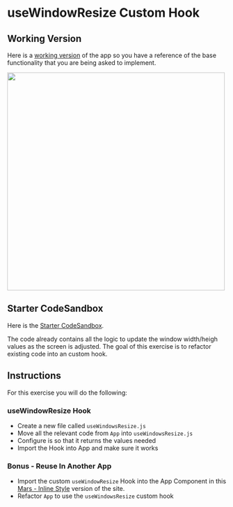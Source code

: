 # useWindowResize Custom Hook

## Working Version
Here is a [working version](https://8pkrz.csb.app/) of the app so you have a reference of the base functionality that you are being asked to implement. 


<img src="https://i.imgur.com/0BG7mYC.png" width=500/>

## Starter CodeSandbox
Here is the [Starter CodeSandbox](https://codesandbox.io/s/custom-hooks-usewindowsize-starter-681s0?file=/src/App.js). 

The code already contains all the logic to update the window width/heigh values as the screen is adjusted.  The goal of this exercise is to refactor existing  code into an custom hook.  

## Instructions
For this exercise you will do the following:

### useWindowResize Hook
- Create a new file called `useWindowsResize.js`
- Move all the relevant code from `App` into `useWindowsResize.js` 
- Configure is so that it returns the values needed 
- Import the Hook into App and make sure it works

<!-- [Full useWindowResize Solution Code](https://codesandbox.io/s/custom-hooks-usewindowsize-solution-8pkrz?file=/src/useWindowSize.js) -->

### Bonus - Reuse In Another App

- Import the custom `useWindowResize` Hook into the App Component in this [Mars - Inline Style](https://codesandbox.io/s/mars-inline-styles-wpixk?file=/src/Components/App.js) version of the site. 
- Refactor `App` to use the `useWindowsResize` custom hook

<!-- ### Bonus - Change Color Based On Changes

Try adding some logic that would change the color of the text based on the following:

- width size increases = green
- width size decreases = red

Here is a [working version](https://ejg9u.csb.app/) of this solution.   -->

<!--  -->
<!-- [Full Change Color Solution Code](https://codesandbox.io/s/custom-hooks-usewindowsize-color-changes-solution-ejg9u?file=/src/useWindowSize.js) -->